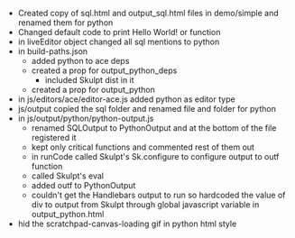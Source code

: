 - Created copy of sql.html and output_sql.html files in demo/simple and renamed them for python
- Changed default code to print Hello World! or function
- in liveEditor object changed all sql mentions to python
- in build-paths.json 
    + added python to ace deps
    + created a prop for output_python_deps
        * included Skulpt dist in it
    + created a prop for output_python
- in js/editors/ace/editor-ace.js added python as editor type
- js/output copied the sql folder and renamed file and folder for python
- in js/output/python/python-output.js 
    + renamed SQLOutput to PythonOutput and at the bottom of the file registered it
    + kept only critical functions and commented rest of them out
    + in runCode called Skulpt's Sk.configure to configure output to outf function 
    + called Skulpt's eval
    + added outf to PythonOutput
    + couldn't get the Handlebars output to run so hardcoded the value of div to output from Skulpt through global javascript variable in output_python.html
- hid the scratchpad-canvas-loading gif in python html style